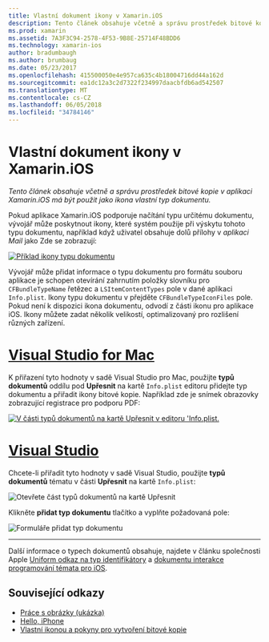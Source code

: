 ```yaml
---
title: Vlastní dokument ikony v Xamarin.iOS
description: Tento článek obsahuje včetně a správu prostředek bitové kopie v aplikaci Xamarin.iOS má být použit jako ikona vlastní typ dokumentu.
ms.prod: xamarin
ms.assetid: 7A3F3C94-2578-4F53-9B8E-25714F48BDD6
ms.technology: xamarin-ios
author: bradumbaugh
ms.author: brumbaug
ms.date: 05/23/2017
ms.openlocfilehash: 415500050e4e957ca635c4b18004716dd44a162d
ms.sourcegitcommit: ea1dc12a3c2d7322f234997daacbfdb6ad542507
ms.translationtype: MT
ms.contentlocale: cs-CZ
ms.lasthandoff: 06/05/2018
ms.locfileid: "34784146"
---
```

# <a name="custom-document-icons-in-xamarinios"></a>Vlastní dokument ikony v Xamarin.iOS

_Tento článek obsahuje včetně a správu prostředek bitové kopie v aplikaci Xamarin.iOS má být použit jako ikona vlastní typ dokumentu._

Pokud aplikace Xamarin.iOS podporuje načítání typu určitému dokumentu, vývojář může poskytnout ikony, které systém použije při výskytu tohoto typu dokumentu, například když uživatel obsahuje dolů přílohy v *aplikaci Mail* jako Zde se zobrazují:

 [![](custom-document-types-images/17.png "Příklad ikony typu dokumentu")](custom-document-types-images/17.png#lightbox)

Vývojář může přidat informace o typu dokumentu pro formátu souboru aplikace je schopen otevírání zahrnutím položky slovníku pro `CFBundleTypeName` řetězec a `LSItemContentTypes` pole v dané aplikaci `Info.plist`. Ikony typu dokumentu v přejděte `CFBundleTypeIconFiles` pole. Pokud není k dispozici ikona dokumentu, odvodí z části ikonu pro aplikace iOS.
Ikony můžete zadat několik velikostí, optimalizovaný pro rozlišení různých zařízení. 

# <a name="visual-studio-for-mactabvsmac"></a>[Visual Studio for Mac](#tab/vsmac)

K přiřazení tyto hodnoty v sadě Visual Studio pro Mac, použijte **typů dokumentů** oddílu pod **Upřesnit** na kartě `Info.plist` editoru přidejte typ dokumentu a přiřadit ikony bitové kopie. Například zde je snímek obrazovky zobrazující registrace pro podporu PDF:

 [![](custom-document-types-images/18.png "V části typů dokumentů na kartě Upřesnit v editoru 'Info.plist.")](custom-document-types-images/18.png#lightbox)
 
# <a name="visual-studiotabvswin"></a>[Visual Studio](#tab/vswin)

Chcete-li přiřadit tyto hodnoty v sadě Visual Studio, použijte **typů dokumentů** tématu v části **Upřesnit** na kartě `Info.plist`:

 ![](custom-document-types-images/doc01w.png "Otevřete část typů dokumentů na kartě Upřesnit")

Klikněte **přidat typ dokumentu** tlačítko a vyplňte požadovaná pole:

![](custom-document-types-images/doc02w.png "Formuláře přidat typ dokumentu")

-----


Další informace o typech dokumentů obsahuje, najdete v článku společnosti Apple [Uniform odkaz na typ identifikátory](http://developer.apple.com/library/ios/#documentation/Miscellaneous/Reference/UTIRef/Articles/System-DeclaredUniformTypeIdentifiers.html) a [dokumentu interakce programování témata pro iOS](http://developer.apple.com/library/ios/#documentation/FileManagement/Conceptual/DocumentInteraction_TopicsForIOS/Introduction/Introduction.html).


## <a name="related-links"></a>Související odkazy

- [Práce s obrázky (ukázka)](https://developer.xamarin.com/samples/WorkingWithImages/)
- [Hello, iPhone](~/ios/get-started/hello-ios/index.md)
- [Vlastní ikonou a pokyny pro vytvoření bitové kopie](http://developer.apple.com/library/ios/#documentation/UserExperience/Conceptual/MobileHIG/IconsImages/IconsImages.html)

